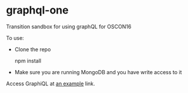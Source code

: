 # graphql-one
Transition sandbox for using graphQL for OSCON16

To use:

* Clone the repo

    npm install

* Make sure you are running MongoDB and you have write access to it

Access GraphiQL at [an example](https://localhost:8080/oscon-test "this") link.
